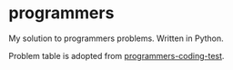 # programmers
My solution to programmers problems. Written in Python.

Problem table is adopted from [programmers-coding-test](https://github.com/codeisneverodd/programmers-coding-test).
